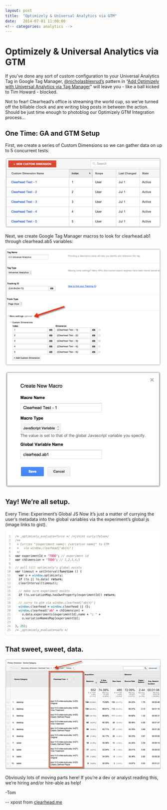 ```yaml
---
layout: post
title:  "Optimizely & Universal Analytics via GTM"
date:   2014-07-01 11:00:00
<!-- categories: analytics -->
---
```


# Optimizely & Universal Analytics via GTM

If you’ve done any sort of custom configuration to your Universal Analytics Tag in Google Tag Manager, [@nicholasblexrud’s](https://twitter.com/nicholasblexrud) pattern in “[Add Optimizely with Universal Analytics via Tag Manager](http://www.swellpath.com/2014/04/integrating-optimizely-google-analytics-via-google-tag-manager/)" will leave you - like a ball kicked to Tim Howard - blocked.

Not to fear! Clearhead’s office is streaming the world cup, so we’ve turned off the billable clock and are writing blog posts in between the action. Should be just time enough to photoblog our Optimizely GTM Integration process…

## One Time: GA and GTM Setup
First, we create a series of Custom Dimensions so we can gather data on up to 5 concurrent tests:

![Optimizely and Google Tag Manager Dimensions.png](/images/opt-gtm-dimensions.png)

Next, we create Google Tag Manager macros to look for clearhead.ab1 through clearhead.ab5 variables:

![Optimizely and Google Tag Manager Config.png](/images/opt-gtm-config.png)

![Optimizely and Google Tag Manager Macro.png](/images/opt-gtm-macro.png)

## Yay! We’re all setup.

Every Time: Experiment’s Global JS
Now it’s just a matter of currying the user’s metadata into the global variables via the experiment’s global js (image links to gist).

[![Optimizely and Google Tag Manager Snippet.png](/images/opt-gtm-snippet.png)](https://gist.github.com/tomfuertes/910c8abf4fce40cccfcb)

## That sweet, sweet, data.

![Optimizely and Google Tag Manager Data.png](/images/opt-gtm-data.png)

Obviously lots of moving parts here! If you’re a dev or analyst reading this, we’re hiring and/or hire-able as help!

-Tom

-- xpost from [clearhead.me](http://clearhead.me/post/90510916375/optimizely-universal-analytics-via-gtm)
